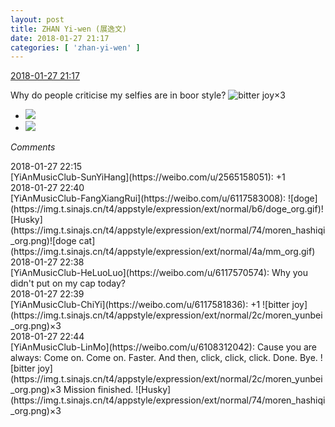 ```yaml
---
layout: post
title: ZHAN Yi-wen (展逸文)
date: 2018-01-27 21:17
categories: [ 'zhan-yi-wen' ]
---
```


<div class="weibo-info">
  <a href="https://weibo.com/6108090526/G0nJU2Nc1">2018-01-27 21:17</a>
</div>

Why do people criticise my selfies are in boor style? ![bitter joy](https://img.t.sinajs.cn/t4/appstyle/expression/ext/normal/2c/moren_yunbei_org.png)×3

<!-- more -->

<ul class="weibo-pic-list-1">
  <li class="weibo-pic">
    <a href="//wx2.sinaimg.cn/mw690/006FmVn8ly1fnvh7guit9j30u013y75g.jpg"><img src="//wx2.sinaimg.cn/thumb150/006FmVn8ly1fnvh7guit9j30u013y75g.jpg"/></a>
  </li>
  <li class="weibo-pic">
    <a href="//wx3.sinaimg.cn/mw690/006FmVn8ly1fnvh7h8vqij313y0u075h.jpg"><img src="//wx3.sinaimg.cn/thumb150/006FmVn8ly1fnvh7h8vqij313y0u075h.jpg"/></a>
  </li>
</ul>

*Comments*

<div class="weibo-info">2018-01-27 22:15</div>
[YiAnMusicClub-SunYiHang](https://weibo.com/u/2565158051): +1

<div class="weibo-info">2018-01-27 22:40</div>
[YiAnMusicClub-FangXiangRui](https://weibo.com/u/6117583008): ![doge](https://img.t.sinajs.cn/t4/appstyle/expression/ext/normal/b6/doge_org.gif)![Husky](https://img.t.sinajs.cn/t4/appstyle/expression/ext/normal/74/moren_hashiqi_org.png)![doge cat](https://img.t.sinajs.cn/t4/appstyle/expression/ext/normal/4a/mm_org.gif)

<div class="weibo-info">2018-01-27 22:38</div>
[YiAnMusicClub-HeLuoLuo](https://weibo.com/u/6117570574): Why you didn't put on my cap today?

<div class="weibo-info">2018-01-27 22:39</div>
[YiAnMusicClub-ChiYi](https://weibo.com/u/6117581836): +1 ![bitter joy](https://img.t.sinajs.cn/t4/appstyle/expression/ext/normal/2c/moren_yunbei_org.png)×3

<div class="weibo-info">2018-01-27 22:44</div>
[YiAnMusicClub-LinMo](https://weibo.com/u/6108312042): Cause you are always: Come on. Come on. Faster. And then, click, click, click. Done. Bye. ![bitter joy](https://img.t.sinajs.cn/t4/appstyle/expression/ext/normal/2c/moren_yunbei_org.png)×3 Mission finished. ![Husky](https://img.t.sinajs.cn/t4/appstyle/expression/ext/normal/74/moren_hashiqi_org.png)×3
